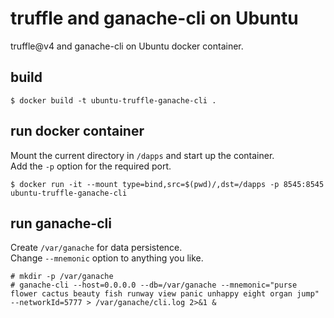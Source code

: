 # truffle and ganache-cli on Ubuntu

truffle@v4 and ganache-cli on Ubuntu docker container.

## build

```
$ docker build -t ubuntu-truffle-ganache-cli .
```

## run docker container

Mount the current directory in `/dapps` and start up the container.  
Add the `-p` option for the required port.

```
$ docker run -it --mount type=bind,src=$(pwd)/,dst=/dapps -p 8545:8545 ubuntu-truffle-ganache-cli
```

## run ganache-cli

Create `/var/ganache` for data persistence.  
Change `--mnemonic` option to anything you like.

```
# mkdir -p /var/ganache
# ganache-cli --host=0.0.0.0 --db=/var/ganache --mnemonic="purse flower cactus beauty fish runway view panic unhappy eight organ jump" --networkId=5777 > /var/ganache/cli.log 2>&1 &
```
